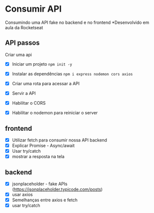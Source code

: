 # Consumir API
Consumindo uma API fake no backend e no frontend
*Desenvolvido em aula da Rocketseat

## API passos 

Criar uma api
- [x] Iniciar um projeto `npm init -y`
- [x] Instalar as dependências `npm i express nodemon cors axios`
- [x] Criar uma rota para acessar a API
- [x] Servir a API
- [x] Habilitar o CORS
- [x] Habilitar o nodemon para reiniciar o server


## frontend

- [x] Utilizar fetch para consumir nossa API backend
- [x] Explicar Promise - Async/await
- [x] Usar try/catch
- [x] mostrar a resposta na tela

## backend

- [x] jsonplaceholder - fake APIs (https://jsonplaceholder.typicode.com/posts)
- [x] usar axios
- [x] Semelhanças entre axios e fetch
- [x] usar try/catch
